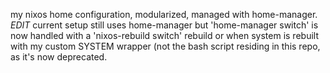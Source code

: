 my nixos home configuration, modularized, managed with home-manager.
*EDIT* current setup still uses home-manager but 'home-manager switch' is now handled with a 'nixos-rebuild switch' rebuild or when system is rebuilt with my custom SYSTEM wrapper (not the bash script residing in this repo, as it's now deprecated. 
